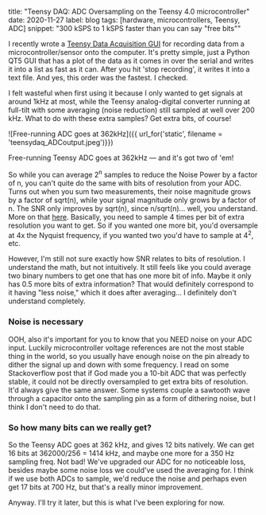 title: "Teensy DAQ: ADC Oversampling on the Teensy 4.0 microcontroller"
date: 2020-11-27
label: blog
tags: [hardware, microcontrollers, Teensy, ADC]
snippet: "300 kSPS to 1 kSPS faster than you can say \"free bits\""

I recently wrote a [Teensy Data Acquisition GUI](https://github.com/kongmunist/TeensyDAQ-Fast) for recording data from a microcontroller/sensor onto the computer. It's pretty simple, just a Python QT5 GUI that has a plot of the data as it comes in over the serial and writes it into a list as fast as it can. After you hit 'stop recording', it writes it into a text file. And yes, this order was the fastest. I checked.

I felt wasteful when first using it because I only wanted to get signals at around 1kHz at most, while the Teensy analog-digital converter running at full-tilt with some averaging (noise reduction) still sampled at well over 200 kHz. What to do with these extra samples? Get extra bits, of course!

![Free-running ADC goes at 362kHz]({{ url_for('static', filename = 'teensydaq_ADCoutput.jpeg')}})
<p class="caption">Free-running Teensy ADC goes at 362kHz — and it's got two of 'em!</p>


So while you can average 2<sup>n</sup> samples to reduce the Noise Power by a factor of n, you can't quite do the same with bits of resolution from your ADC. Turns out when you sum two measurements, their noise magnitude grows by a factor of sqrt(n), while your signal magnitude only grows by a factor of n. The SNR only improves by sqrt(n), since n/sqrt(n)... well, you understand. More on that [here](https://en.wikipedia.org/wiki/Oversampling#Resolution). Basically, you need to sample 4 times per bit of extra resolution you want to get. So if you wanted one more bit, you'd oversample at 4x the Nyquist frequency, if you wanted two you'd have to sample at 4<sup>2</sup>, etc.

However, I'm still not sure exactly how SNR relates to bits of resolution. I understand the math, but not intuitively. It still feels like you could average two binary numbers to get one that has one more bit of info. Maybe it only has 0.5 more bits of extra information? That would definitely correspond to it having "less noise," which it does after averaging... I definitely don't understand completely. 

### Noise is necessary

OOH, also it's important for you to know that you NEED noise on your ADC input. Luckily microcontroller voltage references are not the most stable thing in the world, so you usually have enough noise on the pin already to dither the signal up and down with some frequency. I read on some Stackoverflow post that if God made you a 10-bit ADC that was perfectly stable, it could not be directly oversampled to get extra bits of resolution. It'd always give the same answer. Some systems couple a sawtooth wave through a capacitor onto the sampling pin as a form of dithering noise, but I think I don't need to do that. 

### So how many bits can we really get?
So the Teensy ADC goes at 362 kHz, and gives 12 bits natively. We can get 16 bits at 362000/256 = 1414 kHz, and maybe one more for a 350 Hz sampling freq. Not bad! We've upgraded our ADC for no noticeable loss, besides maybe some noise loss we could've used the averaging for. I think if we use both ADCs to sample, we'd reduce the noise and perhaps even get 17 bits at 700 Hz, but that's a really minor improvement. 

Anyway. I'll try it later, but this is what I've been exploring for now. 

